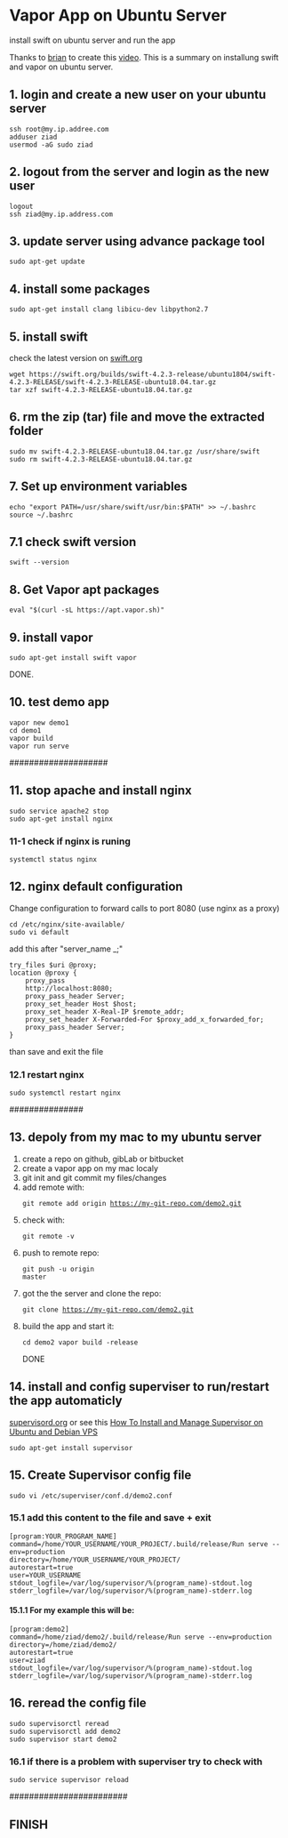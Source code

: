 # Vapor App on Ubuntu Server
install swift on ubuntu server and run the app

Thanks to [brian](https://www.brianadvent.com/) to create this [video](https://www.youtube.com/watch?v=B7y_8vMg5Hw). This is a summary on installung swift and vapor on ubuntu server.

## 1. login and create a new user on your ubuntu server
<pre><code>ssh root@my.ip.addree.com
adduser ziad
usermod -aG sudo ziad
</code></pre>

## 2. logout from the server and login as the new user
<pre><code>logout
ssh ziad@my.ip.address.com
</code></pre>

## 3. update server using advance package tool
<pre><code>sudo apt-get update</code></pre>

## 4. install some packages
<pre><code>sudo apt-get install clang libicu-dev libpython2.7</code></pre>

## 5. install swift
check the latest version on [swift.org](https://swift.org/download/)
<pre><code>wget https://swift.org/builds/swift-4.2.3-release/ubuntu1804/swift-4.2.3-RELEASE/swift-4.2.3-RELEASE-ubuntu18.04.tar.gz
tar xzf swift-4.2.3-RELEASE-ubuntu18.04.tar.gz
</code></pre>

## 6. rm the zip (tar) file and move the extracted folder 
<pre><code>sudo mv swift-4.2.3-RELEASE-ubuntu18.04.tar.gz /usr/share/swift
sudo rm swift-4.2.3-RELEASE-ubuntu18.04.tar.gz
</code></pre>

## 7. Set up environment variables
<pre><code>echo "export PATH=/usr/share/swift/usr/bin:$PATH" >> ~/.bashrc
source ~/.bashrc
</code></pre>

## 7.1 check swift version
<pre><code>swift --version</code></pre>

## 8. Get Vapor apt packages
<pre><code>eval "$(curl -sL https://apt.vapor.sh)"</code></pre>

## 9. install vapor
<pre><code>sudo apt-get install swift vapor</code></pre>

DONE.
## 10. test demo app
<pre><code>vapor new demo1
cd demo1
vapor build
vapor run serve
</code></pre>
####################

## 11. stop apache and install nginx
<pre><code>sudo service apache2 stop
sudo apt-get install nginx
</code></pre>

### 11-1 check if nginx is runing
<pre><code>systemctl status nginx</code></pre>

## 12. nginx default configuration
Change configuration to forward calls to port 8080 (use nginx as a proxy)

<pre><code>cd /etc/nginx/site-available/
sudo vi default
</code></pre>

add this after "server_name _;"
<pre><code>try_files $uri @proxy;
location @proxy {
    proxy_pass
    http://localhost:8080;
    proxy_pass_header Server;
    proxy_set_header Host $host;
    proxy_set_header X-Real-IP $remote_addr;
    proxy_set_header X-Forwarded-For $proxy_add_x_forwarded_for;
    proxy_pass_header Server;
}
</code></pre>
than save and exit the file

### 12.1 restart nginx
<pre><code>sudo systemctl restart nginx</code></pre>
###############

## 13. depoly from my mac to my ubuntu server
1. create a repo on github, gibLab or bitbucket
2. create a vapor app on my mac localy
3. git init and git commit my files/changes
4. add remote with:<code><pre>git remote add origin https://my-git-repo.com/demo2.git</code></pre>
5. check with:<code><pre>git remote -v</code></pre>
6. push to remote repo:<code><pre>git push -u origin master</code></pre>
7. got the the server and clone the repo:<code><pre>git clone https://my-git-repo.com/demo2.git</code></pre>
8. build the app and start it:<pre><code>cd demo2
vapor build -release 
</code></pre>
DONE

## 14. install and config superviser to run/restart the app automaticly 
[supervisord.org](http://supervisord.org/) or see this [How To Install and Manage Supervisor on Ubuntu and Debian VPS](https://www.digitalocean.com/community/tutorials/how-to-install-and-manage-supervisor-on-ubuntu-and-debian-vps)
<pre><code>sudo apt-get install supervisor</code></pre>

## 15. Create Supervisor config file
<pre><code>sudo vi /etc/superviser/conf.d/demo2.conf</code></pre>

### 15.1 add this content to the file and save + exit
<pre><code>[program:YOUR_PROGRAM_NAME]
command=/home/YOUR_USERNAME/YOUR_PROJECT/.build/release/Run serve --
env=production
directory=/home/YOUR_USERNAME/YOUR_PROJECT/
autorestart=true
user=YOUR_USERNAME
stdout_logfile=/var/log/supervisor/%(program_name)-stdout.log
stderr_logfile=/var/log/supervisor/%(program_name)-stderr.log
</code></pre>

#### 15.1.1 For my example this will be:
<pre><code>[program:demo2]
command=/home/ziad/demo2/.build/release/Run serve --env=production
directory=/home/ziad/demo2/
autorestart=true
user=ziad
stdout_logfile=/var/log/supervisor/%(program_name)-stdout.log
stderr_logfile=/var/log/supervisor/%(program_name)-stderr.log
</code></pre>
## 16. reread the config file
<pre><code>sudo supervisorctl reread
sudo supervisorctl add demo2
sudo supervisor start demo2
</code></pre>

### 16.1 if there is a problem with superviser try to check with
<pre><code>sudo service supervisor reload</code></pre>
########################
## FINISH 
